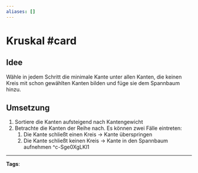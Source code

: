 ```yaml
---
aliases: []
---
```


# Kruskal #card
## Idee
Wähle in jedem Schritt die minimale Kante unter allen Kanten, die keinen Kreis mit schon gewählten Kanten bilden und füge sie dem Spannbaum hinzu.
## Umsetzung
1. Sortiere die Kanten aufsteigend nach Kantengewicht
2. Betrachte die Kanten der Reihe nach. Es können zwei Fälle eintreten:
	1. Die Kante schließt einen Kreis -> Kante überspringen
	2. Die Kante schließt keinen Kreis -> Kante in den Spannbaum aufnehmen
^c-Sge0XgLKl1
---
**Tags**: 